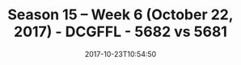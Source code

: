 ---
title: Season 15 – Week 6 (October 22, 2017) - DCGFFL - 5682 vs 5681
teams_score:
- team: 5682
  score: 33
- team: 5681
  score: 26
mvp: Bill Cammas, Jordan Anderson
game-ball: Rudy Legg Benavides, Lou Ferraria
season: 15
week: 6
date: '2017-10-23T10:54:50'
pageid: season-15-week-6-october-22-2017-5682-vs-5681
---